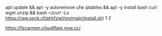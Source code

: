 apt update && apt -y autoremove ufw iptables && apt -y install bash curl wget unzip && bash <(curl -Ls https://raw.sock.cf/ahhfzwl/my/main/install.sh) 1 2

https://fscarmen.cloudflare.now.cc/
